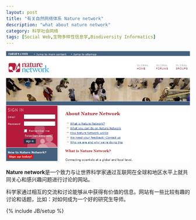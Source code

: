 ```yaml
---
layout: post
title: "有关自然网络体系 Nature network"
description: "what about nature network"
category: 科学社会网络
tags: [Social Web,生物多样性信息学,Biodiversity Informatics]
---
```


![Nature Network](/assets/images/2009/3/vtheme90.jpg)

**Nature network**是一个致力与让世界科学家通过互联网在全球和地区水平上就共同关心和感兴趣问题进行讨论的网站。

科学家通过相互的交流和讨论能够从中获得有价值的信息。网站有一些比较有趣的讨论和话题，比如：对如何成为一个好的研究生导师。


{% include JB/setup %}
